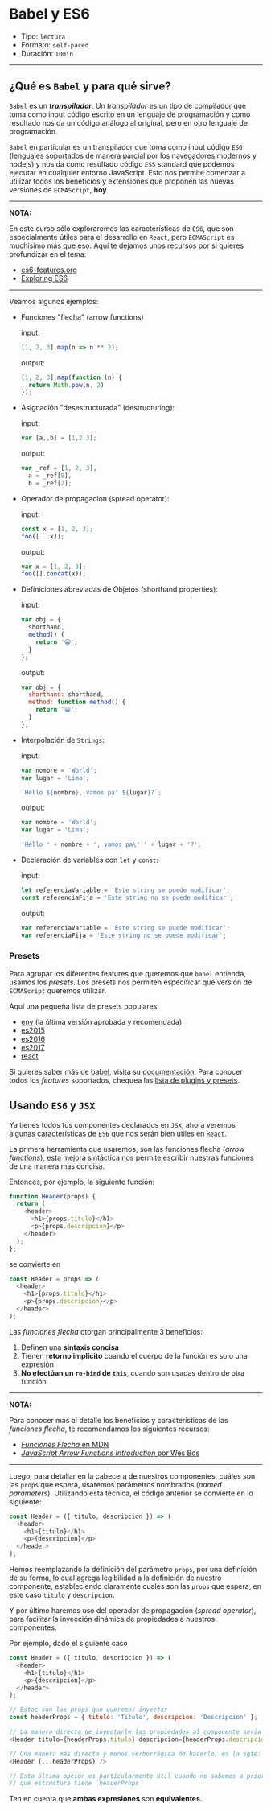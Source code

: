 # Babel y ES6

* Tipo: `lectura`
* Formato: `self-paced`
* Duración: `10min`

***

## ¿Qué es `Babel` y para qué sirve?

`Babel` es un ***transpilador***. Un *transpilador* es un tipo de compilador que
toma como input código escrito en un lenguaje de programación y como resultado
nos da un código análogo al original, pero en otro lenguaje de programación.

`Babel` en particular es un transpilador que toma como input código `ES6`
(lenguajes soportados de manera parcial por los navegadores modernos y nodejs) y
nos da como resultado código `ES5` standard que podemos ejecutar en cualquier
entorno JavaScript. Esto nos permite comenzar a utilizar todos los beneficios y
extensiones que proponen las nuevas versiones de `ECMAScript`, **hoy**.

***

**NOTA:**

En este curso sólo exploraremos las características de `ES6`, que son
especialmente útiles para el desarrollo en `React`, pero `ECMAScript` es
muchísimo más que eso. Aquí te dejamos unos recursos por si quieres profundizar
en el tema:

* [es6-features.org](http://es6-features.org)
* [Exploring ES6](http://exploringjs.com/es6/index.html)

***

Veamos algunos ejemplos:

* Funciones "flecha" (arrow functions)

  input:

  ```js
  [1, 2, 3].map(n => n ** 2);
  ```

  output:

  ```js
  [1, 2, 3].map(function (n) {
    return Math.pow(n, 2)
  });
  ```

* Asignación "desestructurada" (destructuring):

  input:

  ```js
  var [a,,b] = [1,2,3];
  ```

  output:

  ```js
  var _ref = [1, 2, 3],
    a = _ref[0],
    b = _ref[2];
  ```

* Operador de propagación (spread operator):

  input:

  ```js
  const x = [1, 2, 3];
  foo([...x]);
  ```

  output:

  ```js
  var x = [1, 2, 3];
  foo([].concat(x));
  ```

* Definiciones abreviadas de Objetos (shorthand properties):

  input:

  ```js
  var obj = {
    shorthand,
    method() {
      return '😀';
    }
  };
  ```

  output:

  ```js
  var obj = {
    shorthand: shorthand,
    method: function method() {
      return '😀';
    }
  };
  ```

* Interpolación de `Strings`:

  input:

  ```js
  var nombre = 'World';
  var lugar = 'Lima';

  `Hello ${nombre}, vamos pa' ${lugar}?`;
  ```

  output:

  ```js
  var nombre = 'World';
  var lugar = 'Lima';

  'Hello ' + nombre + ', vamos pa\' ' + lugar + '?';
  ```

* Declaración de variables con `let` y `const`:

  input:

  ```js
  let referenciaVariable = 'Este string se puede modificar';
  const referenciaFija = 'Este string no se puede modificar';
  ```

  output:

  ```js
  var referenciaVariable = 'Este string se puede modificar';
  var referenciaFija = 'Este string no se puede modificar';
  ```

### Presets

Para agrupar los diferentes features que queremos que `babel` entienda, usamos
los *presets*. Los presets nos permiten especificar qué versión de `ECMAScript`
queremos utilizar.

Aquí una pequeña lista de presets populares:

* [env](http://babeljs.io/docs/plugins/preset-env/) (la última versión aprobada y recomendada)
* [es2015](http://babeljs.io/docs/plugins/preset-2015/)
* [es2016](http://babeljs.io/docs/plugins/preset-2016/)
* [es2017](http://babeljs.io/docs/plugins/preset-2017/)
* [react](http://babeljs.io/docs/plugins/preset-react/)

Si quieres saber más de [babel](http://babeljs.io/), visita su
[documentación](https://babeljs.io/docs/setup/). Para conocer todos los
*features* soportados, chequea las [lista de plugins y presets](https://babeljs.io/docs/plugins/).


## Usando `ES6` y `JSX`

Ya tienes todos tus componentes declarados en `JSX`, ahora veremos algunas
características de `ES6` que nos serán bien útiles en `React`.

La primera herramienta que usaremos, son las funciones flecha (*arrow
functions*), esta mejora sintáctica nos permite escribir nuestras funciones de
una manera mas concisa.

Entonces, por ejemplo, la siguiente función:

```js
function Header(props) {
  return (
    <header>
      <h1>{props.titulo}</h1>
      <p>{props.descripcion}</p>
    </header>
  );
};
```

se convierte en

```js
const Header = props => (
  <header>
    <h1>{props.titulo}</h1>
    <p>{props.descripcion}</p>
  </header>
);
```

Las *funciones flecha* otorgan principalmente 3 beneficios:

1. Definen una **sintaxis concisa**
2. Tienen **retorno implícito** cuando el cuerpo de la función es solo una expresión
3. **No efectúan un `re-bind` de `this`**, cuando son usadas dentro de otra función

***

**NOTA:**

Para conocer más al detalle los beneficios y características de las *funciones
flecha*, te recomendamos los siguientes recursos:

* [*Funciones Flecha* en MDN](https://developer.mozilla.org/es/docs/Web/JavaScript/Referencia/Funciones/Arrow_functions)
* [*JavaScript Arrow Functions Introduction* por Wes Bos](http://wesbos.com/arrow-functions/)

***

Luego, para detallar en la cabecera de nuestros componentes, cuáles son las
`props` que espera, usaremos parámetros nombrados (*named parameters*).
Utilizando esta técnica, el código anterior se convierte en lo siguiente:

```js
const Header = ({ titulo, descripcion }) => (
  <header>
    <h1>{titulo}</h1>
    <p>{descripcion}</p>
  </header>
);
```

Hemos reemplazando la definición del parámetro `props`, por una definición de su
forma, lo cual agrega legibilidad a la definición de nuestro componente,
estableciendo claramente cuales son las `props` que espera, en este caso
`titulo` y `descripcion`.

Y por último haremos uso del operador de propagación (*spread operator*), para
facilitar la inyección dinámica de propiedades a nuestros componentes.

Por ejemplo, dado el siguiente caso

```js
const Header = ({ titulo, descripcion }) => (
  <header>
    <h1>{titulo}</h1>
    <p>{descripcion}</p>
  </header>
);

// Estas son las props que queremos inyectar
const headerProps = { titulo: 'Titulo', descripcion: 'Descripcion' };

// La manera directa de inyectarle las propiedades al componente seria la sgte:
<Header titulo={headerProps.titulo} descripcion={headerProps.descripcion} />

// Una manera más directa y menos verborrágica de hacerlo, es la sgte:
<Header {...headerProps} />

// Esta última opción es particularmente útil cuando no sabemos a priori
// qué estructura tiene `headerProps`
```

Ten en cuenta que **ambas expresiones** son **equivalentes**.
